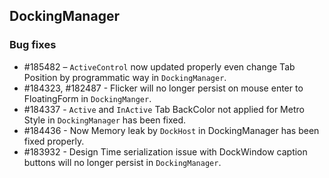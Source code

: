 ## DockingManager

### Bug fixes

* \#185482 – `ActiveControl` now updated properly even change Tab Position by programmatic way in `DockingManager`.
* \#184323, #182487 - Flicker will no longer persist on mouse enter to FloatingForm in `DockingManger`.
* \#184337 - `Active` and `InActive` Tab BackColor not applied for Metro Style in `DockingManager` has been fixed.
* \#184436 - Now Memory leak by `DockHost` in DockingManager has been fixed properly.
* \#183932 - Design Time serialization issue with DockWindow caption buttons will no longer persist in `DockingManager`.
